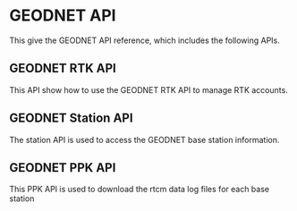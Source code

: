 # GEODNET API
This give the GEODNET API reference, which includes the following APIs.  

## GEODNET RTK API
This API show how to use the GEODNET RTK API to manage RTK accounts.

## GEODNET Station API
The station API is used to access the GEODNET base station information.  

## GEODNET PPK API
This PPK API is used to download the rtcm data log files for each base station



